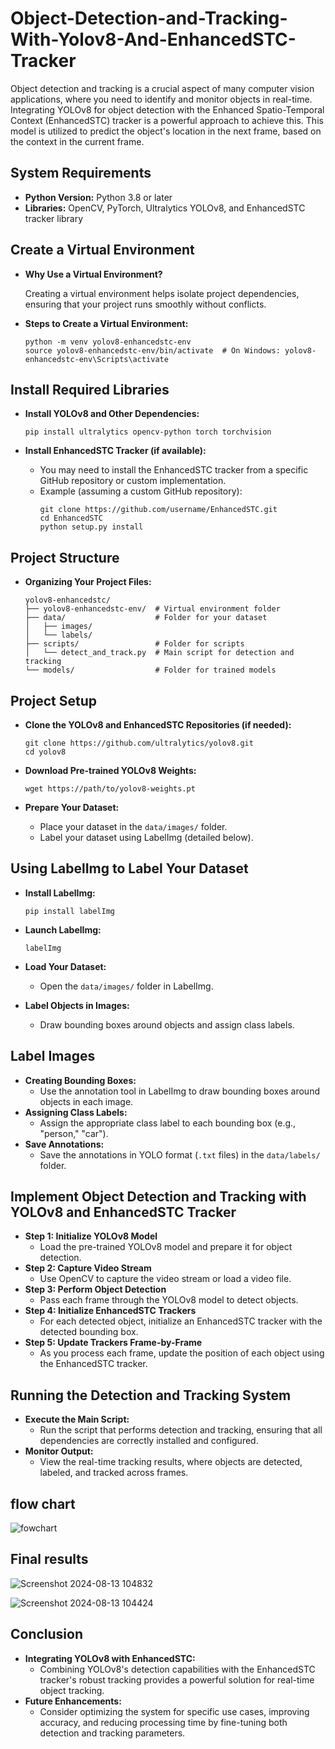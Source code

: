 # Object-Detection-and-Tracking-With-Yolov8-And-EnhancedSTC-Tracker

Object detection and tracking is a crucial aspect of many computer vision applications, where you need to identify and monitor objects in real-time. Integrating YOLOv8 for object detection with the Enhanced Spatio-Temporal Context (EnhancedSTC) tracker is a powerful approach to achieve this. This model is utilized to predict the object's location in the next frame, based on the context in the current frame.

## System Requirements
  
   - **Python Version:** Python 3.8 or later
   - **Libraries:** OpenCV, PyTorch, Ultralytics YOLOv8, and EnhancedSTC tracker library

## Create a Virtual Environment

   - **Why Use a Virtual Environment?**
     
     Creating a virtual environment helps isolate project dependencies, ensuring that your project runs smoothly without conflicts.
     
   - **Steps to Create a Virtual Environment:**
     
     ```
     python -m venv yolov8-enhancedstc-env
     source yolov8-enhancedstc-env/bin/activate  # On Windows: yolov8-enhancedstc-env\Scripts\activate
     ```

## Install Required Libraries

   - **Install YOLOv8 and Other Dependencies:**
     
     ```
     pip install ultralytics opencv-python torch torchvision
     ```
     
   - **Install EnhancedSTC Tracker (if available):**
     
     - You may need to install the EnhancedSTC tracker from a specific GitHub repository or custom implementation.
     - Example (assuming a custom GitHub repository):
       ```
       git clone https://github.com/username/EnhancedSTC.git
       cd EnhancedSTC
       python setup.py install
       ```
       
## Project Structure
   - **Organizing Your Project Files:**
     
     ```
     yolov8-enhancedstc/
     ├── yolov8-enhancedstc-env/  # Virtual environment folder
     ├── data/                    # Folder for your dataset
     │   ├── images/
     │   └── labels/
     ├── scripts/                 # Folder for scripts
     │   └── detect_and_track.py  # Main script for detection and tracking
     └── models/                  # Folder for trained models
     ```

## Project Setup

   - **Clone the YOLOv8 and EnhancedSTC Repositories (if needed):**
     
     ```
     git clone https://github.com/ultralytics/yolov8.git
     cd yolov8
     ```
     
   - **Download Pre-trained YOLOv8 Weights:**
     
     ```
     wget https://path/to/yolov8-weights.pt
     ```
     
   - **Prepare Your Dataset:**
     
     - Place your dataset in the `data/images/` folder.
     - Label your dataset using LabelImg (detailed below).
       

## Using LabelImg to Label Your Dataset

   - **Install LabelImg:**
     
     ```
     pip install labelImg
     ```
     
   - **Launch LabelImg:**
     
     ```
     labelImg
     ```
     
   - **Load Your Dataset:**
     
     - Open the `data/images/` folder in LabelImg.
       
   - **Label Objects in Images:**
     
     - Draw bounding boxes around objects and assign class labels.

## Label Images
   - **Creating Bounding Boxes:**
     - Use the annotation tool in LabelImg to draw bounding boxes around objects in each image.
   - **Assigning Class Labels:**
     - Assign the appropriate class label to each bounding box (e.g., "person," "car").
   - **Save Annotations:**
     - Save the annotations in YOLO format (`.txt` files) in the `data/labels/` folder.

## Implement Object Detection and Tracking with YOLOv8 and EnhancedSTC Tracker
   - **Step 1: Initialize YOLOv8 Model**
     - Load the pre-trained YOLOv8 model and prepare it for object detection.
   - **Step 2: Capture Video Stream**
     - Use OpenCV to capture the video stream or load a video file.
   - **Step 3: Perform Object Detection**
     - Pass each frame through the YOLOv8 model to detect objects.
   - **Step 4: Initialize EnhancedSTC Trackers**
     - For each detected object, initialize an EnhancedSTC tracker with the detected bounding box.
   - **Step 5: Update Trackers Frame-by-Frame**
     - As you process each frame, update the position of each object using the EnhancedSTC tracker.

## Running the Detection and Tracking System
   - **Execute the Main Script:**
     - Run the script that performs detection and tracking, ensuring that all dependencies are correctly installed and configured.
   - **Monitor Output:**
     - View the real-time tracking results, where objects are detected, labeled, and tracked across frames.
    
## flow chart

![fowchart](https://github.com/user-attachments/assets/c7702d1b-3237-42f3-bb57-92e23c7abe1d)

## Final results

![Screenshot 2024-08-13 104832](https://github.com/user-attachments/assets/8e60a069-2fd8-4bbd-b132-db0dd85f2aa1)

![Screenshot 2024-08-13 104424](https://github.com/user-attachments/assets/f3b05ef1-8c59-4004-8b42-f9003015e82b)


## Conclusion
   - **Integrating YOLOv8 with EnhancedSTC:**
     - Combining YOLOv8's detection capabilities with the EnhancedSTC tracker's robust tracking provides a powerful solution for real-time object tracking.
   - **Future Enhancements:**
     - Consider optimizing the system for specific use cases, improving accuracy, and reducing processing time by fine-tuning both detection and tracking parameters.
